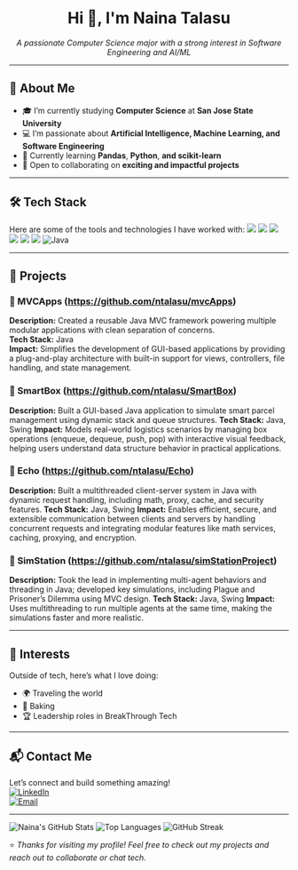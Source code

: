 <h1 align="center">Hi 👋, I'm Naina Talasu</h1>
<p align="center">
  <em>A passionate Computer Science major with a strong interest in Software Engineering and AI/ML</em>
</p>

---

## 🧠 About Me
- 🎓 I’m currently studying **Computer Science** at **San Jose State University**
- 💻 I’m passionate about **Artificial Intelligence, Machine Learning, and Software Engineering**
- 🌱 Currently learning **Pandas**, **Python**, **and scikit-learn**
- 🤝 Open to collaborating on **exciting and impactful projects**


---

## 🛠️ Tech Stack

Here are some of the tools and technologies I have worked with:
<img src="https://img.shields.io/badge/Eclipse-2C2255?style=flat&logo=eclipseide&logoColor=white" /> <img src="https://img.shields.io/badge/IntelliJ%20IDEA-000000?style=flat&logo=intellijidea&logoColor=white" /> <img src="https://img.shields.io/badge/Python-3776AB?style=flat&logo=python&logoColor=white" /> <img src="https://img.shields.io/badge/Pandas-150458?style=flat&logo=pandas&logoColor=white" /> <img src="https://img.shields.io/badge/NumPy-013243?style=flat&logo=numpy&logoColor=white" /> <img src="https://img.shields.io/badge/scikit--learn-F7931E?style=flat&logo=scikitlearn&logoColor=white" /> ![Java](https://img.shields.io/badge/Java-17-007396?style=flat&logo=java&logoColor=white)</p>
</p>


---

## 🚀 Projects

### 📌 MVCApps (https://github.com/ntalasu/mvcApps)
**Description:** Created a reusable Java MVC framework powering multiple modular applications with clean separation of concerns. <br>
**Tech Stack:** Java <br>
**Impact:** Simplifies the development of GUI-based applications by providing a plug-and-play architecture with built-in support for views, controllers, file handling, and state management. <br>

### 📌 SmartBox (https://github.com/ntalasu/SmartBox)
**Description:** Built a GUI-based Java application to simulate smart parcel management using dynamic stack and queue structures.
**Tech Stack:** Java, Swing
**Impact:** Models real-world logistics scenarios by managing box operations (enqueue, dequeue, push, pop) with interactive visual feedback, helping users understand data structure behavior in practical applications.

### 📌 Echo (https://github.com/ntalasu/Echo)
**Description:** Built a multithreaded client-server system in Java with dynamic request handling, including math, proxy, cache, and security features.
**Tech Stack:** Java, Swing
**Impact:** Enables efficient, secure, and extensible communication between clients and servers by handling concurrent requests and integrating modular features like math services, caching, proxying, and encryption.

### 📌 SimStation (https://github.com/ntalasu/simStationProject)
**Description:** Took the lead in implementing multi-agent behaviors and threading in Java; developed key simulations, including Plague and Prisoner’s Dilemma using MVC design.
**Tech Stack:** Java, Swing
**Impact:** Uses multithreading to run multiple agents at the same time, making the simulations faster and more realistic.

---

## 🎯 Interests

Outside of tech, here’s what I love doing:

- 🌍 Traveling the world
- 🧁 Baking 
- 🏆 Leadership roles in BreakThrough Tech
---

## 📬 Contact Me

Let’s connect and build something amazing!  
[![LinkedIn](https://img.shields.io/badge/LinkedIn-blue?style=flat&logo=linkedin)](https://www.linkedin.com/in/naina-talasu)  
[![Email](https://img.shields.io/badge/Email-red?style=flat&logo=gmail)](mailto:naina.talasu@sjsu.edu)  

---
![Naina's GitHub Stats](https://github-readme-stats.vercel.app/api?username=nainatalasu&show_icons=true&theme=tokyonight)
![Top Languages](https://github-readme-stats.vercel.app/api/top-langs/?username=nainatalasu&layout=compact&theme=tokyonight)
![GitHub Streak](https://streak-stats.demolab.com?user=nainatalasu&theme=tokyonight)


⭐️ *Thanks for visiting my profile! Feel free to check out my projects and reach out to collaborate or chat tech.*


<!--
**ntalasu/ntalasu** is a ✨ _special_ ✨ repository because its `README.md` (this file) appears on your GitHub profile.

Here are some ideas to get you started:

- 🔭 I’m currently working on ...
- 🌱 I’m currently learning ...
- 👯 I’m looking to collaborate on ...
- 🤔 I’m looking for help with ...
- 💬 Ask me about ...
- 📫 How to reach me: ...
- 😄 Pronouns: ...
- ⚡ Fun fact: ...
-->
